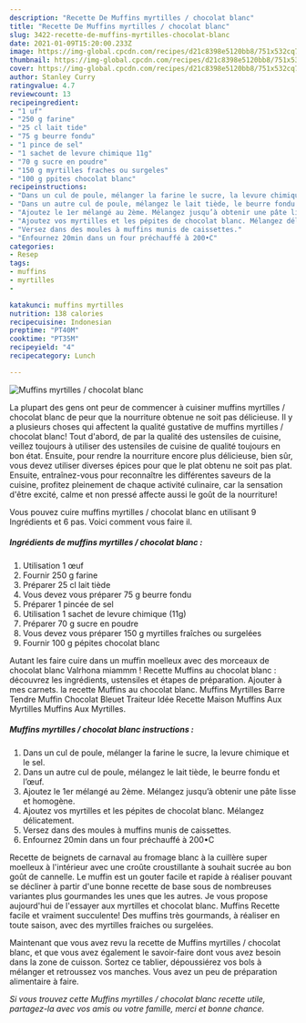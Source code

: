 ```yaml
---
description: "Recette De Muffins myrtilles / chocolat blanc"
title: "Recette De Muffins myrtilles / chocolat blanc"
slug: 3422-recette-de-muffins-myrtilles-chocolat-blanc
date: 2021-01-09T15:20:00.233Z
image: https://img-global.cpcdn.com/recipes/d21c8398e5120bb8/751x532cq70/muffins-myrtilles-chocolat-blanc-photo-principale-de-la-recette.jpg
thumbnail: https://img-global.cpcdn.com/recipes/d21c8398e5120bb8/751x532cq70/muffins-myrtilles-chocolat-blanc-photo-principale-de-la-recette.jpg
cover: https://img-global.cpcdn.com/recipes/d21c8398e5120bb8/751x532cq70/muffins-myrtilles-chocolat-blanc-photo-principale-de-la-recette.jpg
author: Stanley Curry
ratingvalue: 4.7
reviewcount: 13
recipeingredient:
- "1 uf"
- "250 g farine"
- "25 cl lait tide"
- "75 g beurre fondu"
- "1 pince de sel"
- "1 sachet de levure chimique 11g"
- "70 g sucre en poudre"
- "150 g myrtilles fraches ou surgeles"
- "100 g ppites chocolat blanc"
recipeinstructions:
- "Dans un cul de poule, mélanger la farine le sucre, la levure chimique et le sel."
- "Dans un autre cul de poule, mélangez le lait tiède, le beurre fondu et l’œuf."
- "Ajoutez le 1er mélangé au 2ème. Mélangez jusqu’à obtenir une pâte lisse et homogène."
- "Ajoutez vos myrtilles et les pépites de chocolat blanc. Mélangez délicatement."
- "Versez dans des moules à muffins munis de caissettes."
- "Enfournez 20min dans un four préchauffé à 200•C"
categories:
- Resep
tags:
- muffins
- myrtilles
- 

katakunci: muffins myrtilles  
nutrition: 138 calories
recipecuisine: Indonesian
preptime: "PT40M"
cooktime: "PT35M"
recipeyield: "4"
recipecategory: Lunch

---
```



![Muffins myrtilles / chocolat blanc](https://img-global.cpcdn.com/recipes/d21c8398e5120bb8/751x532cq70/muffins-myrtilles-chocolat-blanc-photo-principale-de-la-recette.jpg)

La plupart des gens ont peur de commencer à cuisiner muffins myrtilles / chocolat blanc de peur que la nourriture obtenue ne soit pas délicieuse. Il y a plusieurs choses qui affectent la qualité gustative de muffins myrtilles / chocolat blanc! Tout d'abord, de par la qualité des ustensiles de cuisine, veillez toujours à utiliser des ustensiles de cuisine de qualité toujours en bon état. Ensuite, pour rendre la nourriture encore plus délicieuse, bien sûr, vous devez utiliser diverses épices pour que le plat obtenu ne soit pas plat. Ensuite, entraînez-vous pour reconnaître les différentes saveurs de la cuisine, profitez pleinement de chaque activité culinaire, car la sensation d'être excité, calme et non pressé affecte aussi le goût de la nourriture!

<!--inarticleads1-->

Vous pouvez cuire muffins myrtilles / chocolat blanc en utilisant 9 Ingrédients et 6 pas. Voici comment vous faire il.

##### Ingrédients de muffins myrtilles / chocolat blanc :

1. Utilisation 1 œuf
1. Fournir 250 g farine
1. Préparer 25 cl lait tiède
1. Vous devez vous préparer 75 g beurre fondu
1. Préparer 1 pincée de sel
1. Utilisation 1 sachet de levure chimique (11g)
1. Préparer 70 g sucre en poudre
1. Vous devez vous préparer 150 g myrtilles fraîches ou surgelées
1. Fournir 100 g pépites chocolat blanc


Autant les faire cuire dans un muffin moelleux avec des morceaux de chocolat blanc Valrhona miammm ! Recette Muffins au chocolat blanc : découvrez les ingrédients, ustensiles et étapes de préparation. Ajouter à mes carnets. la recette Muffins au chocolat blanc. Muffins Myrtilles Barre Tendre Muffin Chocolat Bleuet Traiteur Idée Recette Maison Muffins Aux Myrtilles Muffins Aux Myrtilles. 

<!--inarticleads2-->

##### Muffins myrtilles / chocolat blanc instructions :

1. Dans un cul de poule, mélanger la farine le sucre, la levure chimique et le sel.
1. Dans un autre cul de poule, mélangez le lait tiède, le beurre fondu et l’œuf.
1. Ajoutez le 1er mélangé au 2ème. Mélangez jusqu’à obtenir une pâte lisse et homogène.
1. Ajoutez vos myrtilles et les pépites de chocolat blanc. Mélangez délicatement.
1. Versez dans des moules à muffins munis de caissettes.
1. Enfournez 20min dans un four préchauffé à 200•C


Recette de beignets de carnaval au fromage blanc à la cuillère super moelleux à l&#39;intérieur avec une croûte croustillante à souhait sucrée au bon goût de cannelle. Le muffin est un gouter facile et rapide à réaliser pouvant se décliner à partir d&#39;une bonne recette de base sous de nombreuses variantes plus gourmandes les unes que les autres. Je vous propose aujourd&#39;hui de l&#39;essayer aux myrtilles et chocolat blanc. Muffins Recette facile et vraiment succulente! Des muffins très gourmands, à réaliser en toute saison, avec des myrtilles fraiches ou surgelées. 

<!--inarticleads1-->

<p>
Maintenant que vous avez revu la recette de Muffins myrtilles / chocolat blanc, et que vous avez également le savoir-faire dont vous avez besoin dans la zone de cuisson. Sortez ce tablier, dépoussiérez vos bols à mélanger et retroussez vos manches. Vous avez un peu de préparation alimentaire à faire.
</p>

<p>
<i>Si vous trouvez cette Muffins myrtilles / chocolat blanc recette utile, partagez-la avec vos amis ou votre famille, merci et bonne chance.</i>
</p>
